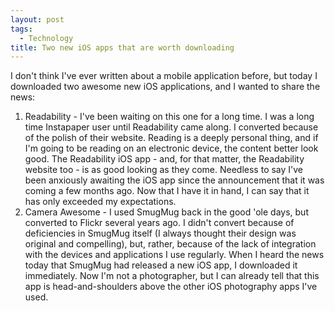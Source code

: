 ```yaml
--- 
layout: post
tags: 
  - Technology
title: Two new iOS apps that are worth downloading
---
```


I don't think I've ever written about a mobile application before, but today I downloaded two awesome new iOS applications, and I wanted to share the news:

1. Readability - I've been waiting on this one for a long time. I was a long time Instapaper user until Readability came along. I converted because of the polish of their website. Reading is a deeply personal thing, and if I'm going to be reading on an electronic device, the content better look good. The Readability iOS app - and, for that matter, the Readability website too - is as good looking as they come. Needless to say I've been anxiously awaiting the iOS app since the announcement that it was coming a few months ago. Now that I have it in hand, I can say that it has only exceeded my expectations.
2. Camera Awesome - I used SmugMug back in the good 'ole days, but converted to Flickr several years ago. I didn't convert because of deficiencies in SmugMug itself (I always thought their design was original and compelling), but, rather, because of the lack of integration with the devices and applications I use regularly. When I heard the news today that SmugMug had released a new iOS app, I downloaded it immediately. Now I'm not a photographer, but I can already tell that this app is head-and-shoulders above the other iOS photography apps I've used.